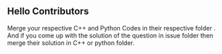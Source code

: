 ## Hello Contributors

Merge your respective C++ and Python Codes in their respective folder .
And if you come up with the solution of the question in issue folder then merge their solution in C++ or python folder.
